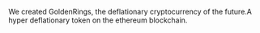 We created GoldenRings, the deflationary cryptocurrency of the future.A hyper deflationary token on the ethereum blockchain.
